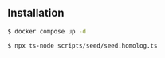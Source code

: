 ## Installation

```bash
$ docker compose up -d
```

```bash
$ npx ts-node scripts/seed/seed.homolog.ts
```